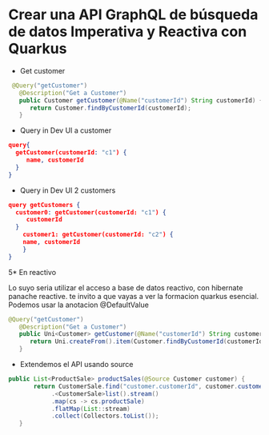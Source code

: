 # Crear una API GraphQL de búsqueda de datos Imperativa y Reactiva con Quarkus

* Get customer
```java
 @Query("getCustomer")
   @Description("Get a Customer")
   public Customer getCustomer(@Name("customerId") String customerId) {
      return Customer.findByCustomerId(customerId);
   }
```
* Query in Dev UI a customer

```json
query{
  getCustomer(customerId: "c1") {
  	 name, customerId
  }
}
```

* Query in Dev UI 2 customers
```json
query getCustomers {
  customer0: getCustomer(customerId: "c1") {
  	 customerId
  }
    customer1: getCustomer(customerId: "c2") {
    name, customerId
    }
}
```
5* En reactivo

Lo suyo seria utilizar el acceso a base de datos reactivo, con hibernate
panache reactive. te invito a que vayas a ver la formacion quarkus esencial.
Podemos usar la anotacion @DefaultValue
```java
@Query("getCustomer")
   @Description("Get a Customer")
   public Uni<Customer> getCustomer(@Name("customerId") String customerId) {
      return Uni.createFrom().item(Customer.findByCustomerId(customerId));
   }
```

* Extendemos el API usando source
```java
public List<ProductSale> productSales(@Source Customer customer) {
       return CustomerSale.find("customer.customerId", customer.customerId)
            .<CustomerSale>list().stream()
            .map(cs -> cs.productSale)
            .flatMap(List::stream)
            .collect(Collectors.toList());
   }
```